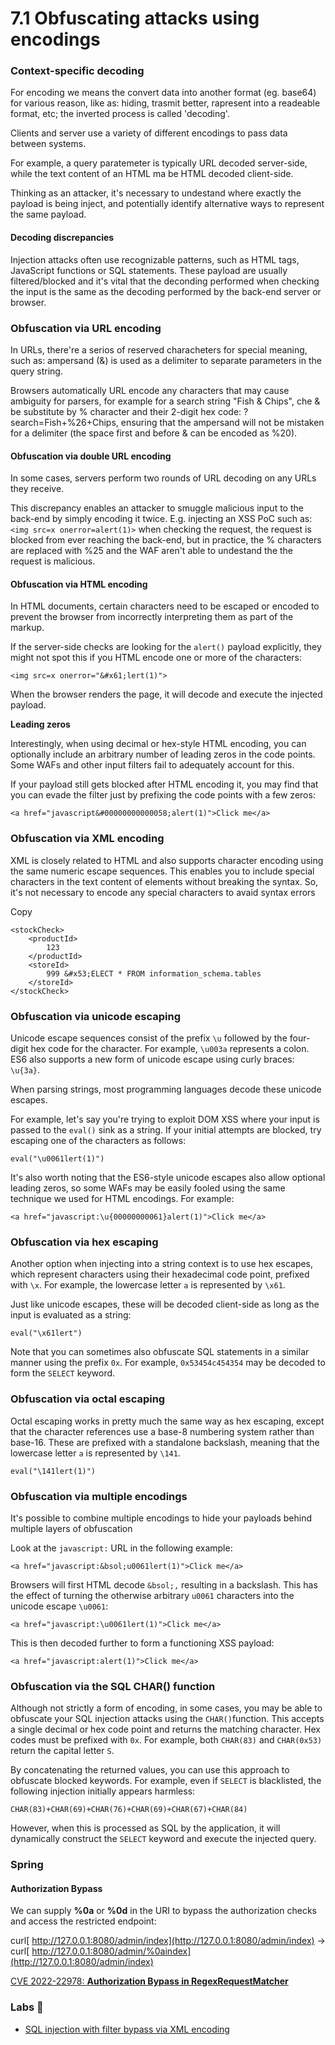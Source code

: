 # 7.1 Obfuscating attacks using encodings

### Context-specific decoding <a href="#context-specific-decoding" id="context-specific-decoding"></a>

For encoding we means the convert data into another format (eg. base64) for various reason, like as: hiding, trasmit better, rapresent into a readeable format, etc; the inverted process is called 'decoding'.

Clients and server use a variety of different encodings to pass data between systems.

For example, a query paratemeter is typically URL decoded server-side, while the text content of an HTML ma be HTML decoded client-side.

Thinking as an attacker, it's necessary to undestand where exactly the payload is being inject, and potentially identify alternative ways to represent the same payload.

#### Decoding discrepancies <a href="#decoding-discrepancies" id="decoding-discrepancies"></a>

Injection attacks often use recognizable patterns, such as HTML tags, JavaScript functions or SQL statements. These payload are usually filtered/blocked and it's vital that the deconding performed when checking the input is the same as the decoding performed by the back-end server or browser.

### Obfuscation via URL encoding <a href="#obfuscation-via-url-encoding" id="obfuscation-via-url-encoding"></a>

In URLs, there're a serios of reserved characheters for special meaning, such as: ampersand (&) is used as a delimiter to separate parameters in the query string.

Browsers automatically URL encode any characters that may cause ambiguity for parsers, for example for a search string "Fish & Chips", che & be substitute by % character and their 2-digit hex code: ?search=Fish+%26+Chips, ensuring that the ampersand will not be mistaken for a delimiter (the space first and before & can be encoded as %20).

#### Obfuscation via double URL encoding <a href="#obfuscation-via-double-url-encoding" id="obfuscation-via-double-url-encoding"></a>

In some cases, servers perform two rounds of URL decoding on any URLs they receive.

This discrepancy enables an attacker to smuggle malicious input to the back-end by simply encoding it twice. E.g. injecting an XSS PoC such as: `<img src=x onerror=alert(1)>` when checking the request, the request is blocked from ever reaching the back-end, but in practice, the % characters are replaced with %25 and the WAF aren't able to undestand the the request is malicious.

#### Obfuscation via HTML encoding <a href="#obfuscation-via-html-encoding" id="obfuscation-via-html-encoding"></a>

In HTML documents, certain characters need to be escaped or encoded to prevent the browser from incorrectly interpreting them as part of the markup.

If the server-side checks are looking for the `alert()` payload explicitly, they might not spot this if you HTML encode one or more of the characters:

`<img src=x onerror="&#x61;lert(1)">`

When the browser renders the page, it will decode and execute the injected payload.

**Leading zeros**

Interestingly, when using decimal or hex-style HTML encoding, you can optionally include an arbitrary number of leading zeros in the code points. Some WAFs and other input filters fail to adequately account for this.

If your payload still gets blocked after HTML encoding it, you may find that you can evade the filter just by prefixing the code points with a few zeros:

`<a href="javascript&#00000000000058;alert(1)">Click me</a>`

### Obfuscation via XML encoding <a href="#obfuscation-via-xml-encoding" id="obfuscation-via-xml-encoding"></a>

XML is closely related to HTML and also supports character encoding using the same numeric escape sequences. This enables you to include special characters in the text content of elements without breaking the syntax. So, it's not necessary to encode any special characters to avaid syntax errors

Copy

```
<stockCheck>
    <productId>
        123
    </productId>
    <storeId>
        999 &#x53;ELECT * FROM information_schema.tables
    </storeId>
</stockCheck>
```

### Obfuscation via unicode escaping <a href="#obfuscation-via-unicode-escaping" id="obfuscation-via-unicode-escaping"></a>

Unicode escape sequences consist of the prefix `\u` followed by the four-digit hex code for the character. For example, `\u003a` represents a colon. ES6 also supports a new form of unicode escape using curly braces: `\u{3a}`.

When parsing strings, most programming languages decode these unicode escapes.

For example, let's say you're trying to exploit DOM XSS where your input is passed to the `eval()` sink as a string. If your initial attempts are blocked, try escaping one of the characters as follows:

`eval("\u0061lert(1)")`

It's also worth noting that the ES6-style unicode escapes also allow optional leading zeros, so some WAFs may be easily fooled using the same technique we used for HTML encodings. For example:

`<a href="javascript:\u{00000000061}alert(1)">Click me</a>`

### Obfuscation via hex escaping <a href="#obfuscation-via-hex-escaping" id="obfuscation-via-hex-escaping"></a>

Another option when injecting into a string context is to use hex escapes, which represent characters using their hexadecimal code point, prefixed with `\x`. For example, the lowercase letter `a` is represented by `\x61`.

Just like unicode escapes, these will be decoded client-side as long as the input is evaluated as a string:

`eval("\x61lert")`

Note that you can sometimes also obfuscate SQL statements in a similar manner using the prefix `0x`. For example, `0x53454c454354` may be decoded to form the `SELECT` keyword.

### Obfuscation via octal escaping <a href="#obfuscation-via-octal-escaping" id="obfuscation-via-octal-escaping"></a>

Octal escaping works in pretty much the same way as hex escaping, except that the character references use a base-8 numbering system rather than base-16. These are prefixed with a standalone backslash, meaning that the lowercase letter `a` is represented by `\141`.

`eval("\141lert(1)")`

### Obfuscation via multiple encodings <a href="#obfuscation-via-multiple-encodings" id="obfuscation-via-multiple-encodings"></a>

It's possible to combine multiple encodings to hide your payloads behind multiple layers of obfuscation

Look at the `javascript:` URL in the following example:

`<a href="javascript:&bsol;u0061lert(1)">Click me</a>`

Browsers will first HTML decode `&bsol;,` resulting in a backslash. This has the effect of turning the otherwise arbitrary `u0061` characters into the unicode escape `\u0061`:

`<a href="javascript:\u0061lert(1)">Click me</a>`

This is then decoded further to form a functioning XSS payload:

`<a href="javascript:alert(1)">Click me</a>`

### Obfuscation via the SQL CHAR() function <a href="#obfuscation-via-the-sql-char-function" id="obfuscation-via-the-sql-char-function"></a>

Although not strictly a form of encoding, in some cases, you may be able to obfuscate your SQL injection attacks using the `CHAR()`function. This accepts a single decimal or hex code point and returns the matching character. Hex codes must be prefixed with `0x`. For example, both `CHAR(83)` and `CHAR(0x53)` return the capital letter `S`.

By concatenating the returned values, you can use this approach to obfuscate blocked keywords. For example, even if `SELECT` is blacklisted, the following injection initially appears harmless:

`CHAR(83)+CHAR(69)+CHAR(76)+CHAR(69)+CHAR(67)+CHAR(84)`

However, when this is processed as SQL by the application, it will dynamically construct the `SELECT` keyword and execute the injected query.

### Spring

#### **Authorization Bypass**

We can supply **%0a** or **%0d** in the URI to bypass the authorization checks and access the restricted endpoint:

curl[ http://127.0.0.1:8080/admin/index](http://127.0.0.1:8080/admin/index) -> curl[ http://127.0.0.1:8080/admin/%0aindex](http://127.0.0.1:8080/admin/index)

[CVE 2022-22978: **Authorization Bypass in RegexRequestMatcher**](https://github.com/ducluongtran9121/CVE-2022-22978-PoC)

### Labs 🔬 <a href="#labs" id="labs"></a>

* [SQL injection with filter bypass via XML encoding](https://dev-angelist.gitbook.io/writeups-and-walkthroughs/portswigger-web-security-academy/essential-skills/obfuscating-attacks-using-encodings/sql-injection-with-filter-bypass-via-xml-encoding)
